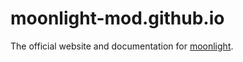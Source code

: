 # moonlight-mod.github.io

The official website and documentation for [moonlight](https://github.com/moonlight-mod/moonlight).
